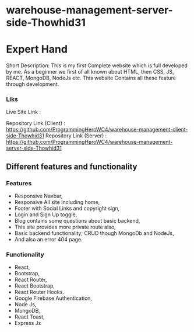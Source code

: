 ﻿# warehouse-management-server-side-Thowhid31


# Expert Hand

Short Description: This is my first Complete website which is full developed by me. As a beginner we first of all known about HTML, then CSS, JS, REACT, MongoDB, NodeJs etc. This website Contains all these feature through development.

### Liks
Live Site Link :

Repository Link (Client) : https://github.com/ProgrammingHeroWC4/warehouse-management-client-side-Thowhid31
Repository Link (Server) : https://github.com/ProgrammingHeroWC4/warehouse-management-server-side-Thowhid31

## Different features and functionality

### Features
* Responsive Navbar,
* Responsive All site Including home,
* Footer with Social Links and copyright sign,
* Login and Sign Up toggle,
* Blog contains some questions about basic backend,
* This site provides more private route also,
* Basic backend functionality; CRUD though MongoDb and NodeJs,
* And also an error 404 page.

### Functionality
* React,
* Bootstrap,
* React Router,
* React Bootstrap,
* React Router Hooks.
* Google Firebase Authentication,
* Node Js,
* MongoDB,
* React Toast,
* Express Js
